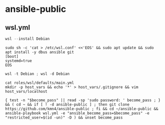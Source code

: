 # ansible-public

## wsl.yml

``` powershell
wsl --install Debian
```

``` shell
sudo sh -c 'cat > /etc/wsl.conf' <<'EOS' && sudo apt update && sudo apt install -y dbus ansible git
[boot]
systemd=true
EOS
```

``` powershell
wsl -t Debian ; wsl -d Debian
```

``` shell
cat roles/wsl/defaults/main.yml
mkdir -p host_vars && echo '*' > host_vars/.gitignore && vim host_vars/localhost
```

``` shell
{ test -n "$become_pass" || read -sp 'sudo password: ' become_pass ; } && ( cd ~ && if [ ! -d ansible-public ] ; then git clone https://github.com/kmn4/ansible-public ; fi && cd ~/ansible-public && ansible-playbook wsl.yml -e "ansible_become_pass=$become_pass" -e "restricted_user=$(id -un)" -D ) && unset become_pass
```
